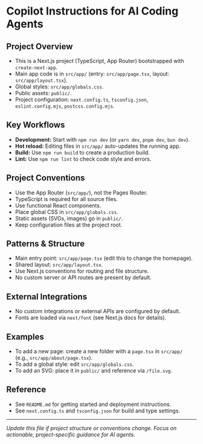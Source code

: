 # Copilot Instructions for AI Coding Agents

## Project Overview
- This is a Next.js project (TypeScript, App Router) bootstrapped with `create-next-app`.
- Main app code is in `src/app/` (entry: `src/app/page.tsx`, layout: `src/app/layout.tsx`).
- Global styles: `src/app/globals.css`.
- Public assets: `public/`.
- Project configuration: `next.config.ts`, `tsconfig.json`, `eslint.config.mjs`, `postcss.config.mjs`.

## Key Workflows
- **Development:** Start with `npm run dev` (or `yarn dev`, `pnpm dev`, `bun dev`).
- **Hot reload:** Editing files in `src/app/` auto-updates the running app.
- **Build:** Use `npm run build` to create a production build.
- **Lint:** Use `npm run lint` to check code style and errors.

## Project Conventions
- Use the App Router (`src/app/`), not the Pages Router.
- TypeScript is required for all source files.
- Use functional React components.
- Place global CSS in `src/app/globals.css`.
- Static assets (SVGs, images) go in `public/`.
- Keep configuration files at the project root.

## Patterns & Structure
- Main entry point: `src/app/page.tsx` (edit this to change the homepage).
- Shared layout: `src/app/layout.tsx`.
- Use Next.js conventions for routing and file structure.
- No custom server or API routes are present by default.

## External Integrations
- No custom integrations or external APIs are configured by default.
- Fonts are loaded via `next/font` (see Next.js docs for details).

## Examples
- To add a new page: create a new folder with a `page.tsx` in `src/app/` (e.g., `src/app/about/page.tsx`).
- To add a global style: edit `src/app/globals.css`.
- To add an SVG: place it in `public/` and reference via `/file.svg`.

## Reference
- See `README.md` for getting started and deployment instructions.
- See `next.config.ts` and `tsconfig.json` for build and type settings.

---

*Update this file if project structure or conventions change. Focus on actionable, project-specific guidance for AI agents.*
